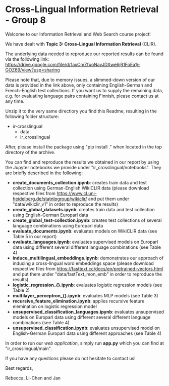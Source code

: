 # Cross-Lingual Information Retrieval - Group 8
Welcome to our Information Retrieval and Web Search course project!

We have dealt with **Topic 3: Cross-Lingual Information Retrieval** (CLIR).

The underlying data needed to reproduce our reported results can be found via the following link: https://drive.google.com/file/d/1axCmZfuoNavJDXwe6jR1FoEa1j-GOZ69/view?usp=sharing

Please note that, due to memory issues, a slimmed-down version of our data is provided in the link above, only containing English-German and French-English test collections. If you want us to supply the remaining data, e.g. for evaluating language pairs containing Finnish, please contact us at any time.

Unzip it to the very same directiory you find this Readme, resulting in the following folder structure:
* ir-crosslingual
  * data
  * ir_crosslingual
  
After, please install the package using "pip install ." when located in the top directory of the archive.

You can find and reproduce the results we obtained in our report by using the Jupyter notebooks we provide under "ir_crosslingual/notebooks". They are briefly described in the following:
* **create_documents_collection.ipynb**: creates train data and test collection using German-English WikiCLIR data (please download respective files from https://www.cl.uni-heidelberg.de/statnlpgroup/wikiclir/ and put them under "data/wikiclir_v1" in order to reproduce the results)
* **create_global_datasets.ipynb**: creates train data and test collection using English-German Europarl data
* **create_global_test-collection.ipynb**: creates test collections of several language combinations using Europarl data
* **evaluate_documents.ipynb**: evaluates models on WikiCLIR data (see Table 5 in our report)
* **evaluate_languages.ipynb**: evaluates supervised models on Europarl data using different several different language combinations (see Table 4)
* **induce_multilingual_embeddings.ipynb**: demonstrates our approach of inducing a cross-lingual word embeddings space (please download respective files from https://fasttext.cc/docs/en/pretrained-vectors.html and put them under "data/fastText_mon_emb" in order to reproduce the results)
* **logistic_regression_{}.ipynb**: evaluates logistic regression models (see Table 2)
* **multilayer_perceptron_{}.ipynb**: evaluates MLP models (see Table 3)
* **recursive_feature_elimination.ipynb**: applies recursive feature elemination on logistic regression model
* **unsupervised_classification_languages.ipynb**: evaluates unsupervised models on Europarl data using different several different language combinations (see Table 4)
* **unsupervised_classification.ipynb**: evaluates unsupervised model on English-German Europarl data using different approaches (see Table 4)

In order to run our _web application_, simply run **app.py** which you can find at "ir_crosslingual/main".

If you have any questions please do not hesitate to contact us!


Best regards,

Rebecca, Li-Chen and Jan
